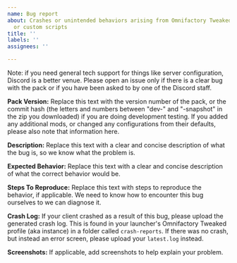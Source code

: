 ```yaml
---
name: Bug report
about: Crashes or unintended behaviors arising from Omnifactory Tweaked's mods, configurations,
  or custom scripts
title: ''
labels: ''
assignees: ''

---
```


Note: if you need general tech support for things like server configuration, Discord is a better venue. Please open an issue only if there is a clear bug with the pack or if you have been asked to by one of the Discord staff.

**Pack Version:**
Replace this text with the version number of the pack, or the commit hash (the letters and numbers between "dev-" and "-snapshot" in the zip you downloaded) if you are doing development testing. If you added any additional mods, or changed any configurations from their defaults, please also note that information here.

**Description:**
Replace this text with a clear and concise description of what the bug is, so we know what the problem is.

**Expected Behavior:**
Replace this text with a clear and concise description of what the correct behavior would be.

**Steps To Reproduce:**
Replace this text with steps to reproduce the behavior, if applicable. We need to know how to encounter this bug ourselves to we can diagnose it.

**Crash Log:**
If your client crashed as a result of this bug, please upload the generated crash log. This is found in your launcher's Omnifactory Tweaked profile (aka instance) in a folder called `crash-reports`. If there was no crash, but instead an error screen, please upload your `latest.log` instead.

**Screenshots:**
If applicable, add screenshots to help explain your problem.
